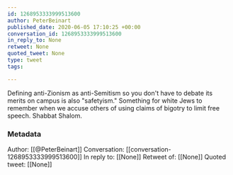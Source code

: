 ```yaml
---
id: 1268953333999513600
author: PeterBeinart
published_date: 2020-06-05 17:10:25 +00:00
conversation_id: 1268953333999513600
in_reply_to: None
retweet: None
quoted_tweet: None
type: tweet
tags:

---
```


Defining anti-Zionism as anti-Semitism so you don't have to debate its merits on campus is also "safetyism." Something for white Jews to remember when we accuse others of using claims of bigotry to limit free speech. Shabbat Shalom.

### Metadata

Author: [[@PeterBeinart]]
Conversation: [[conversation-1268953333999513600]]
In reply to: [[None]]
Retweet of: [[None]]
Quoted tweet: [[None]]
